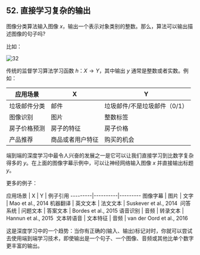 ## 52. 直接学习复杂的输出

图像分类算法输入图像 $x$，输出一个表示对象类别的整数。那么，算法可以输出描述图像的句子吗?

比如：

![32](https://raw.githubusercontent.com/AlbertHG/Machine-Learning-Yearning-Chinese-ver/master/md_images/32.png)

传统的监督学习算法学习函数 $h$：$X\rightarrow Y$，其中输出 $y$ 通常是整数或者实数。例如：


应用场景 | X | Y
---------|----------|---------
 垃圾邮件分类 | 邮件 | 垃圾邮件/不是垃圾邮件（0/1）
 图像识别 | 图片 | 整数标签
 房子价格预测 | 房子的特征 | 房子价格
 产品推荐 | 商品或者用户特征| 购买的机会


端到端的深度学习中最令人兴奋的发展之一是它可以让我们直接学习到比数字复杂得多的 $y$。在上面的图像字幕示例中，可以让神经网络输入图像 $x$ 并直接输出标题 $y$。

更多的例子：

应用场景 | X | Y | 例子引用
---------|----------|---------
 图像字幕 | 图片 | 文字 | Mao et al., 2014
 机器翻译 | 英文文本 | 法文文本 | Suskever et al., 2014  
 问答系统 | 问题文本 | 答案文本 | Bordes et al., 2015
 语音识别 | 音频 | 转录文本 | Hannun et al., 2015  
 文本转语音 | 文本特征 | 音频 | van der Oord et al., 2016
 
这是深度学习中的一个趋势：当你有正确的(输入、输出)标记对时，你就可以尝试去使用端到端学习技术，即使输出是一个句子、一个图像、音频或其他比单个数字更丰富的输出。